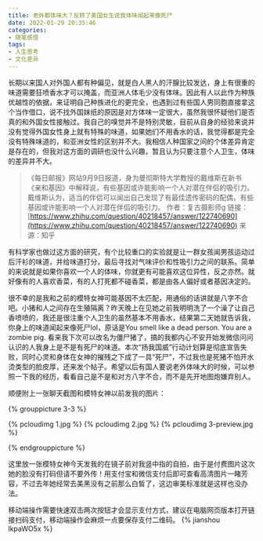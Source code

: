 ```yaml
---
title: 老外都体味大？反转了美国女生说我体味闻起来像死尸
date: 2022-01-29 20:35:46
categories:
- 随笔感悟
tags:
- 人生思考
- 文化差异
---
```



长期以来国人对外国人都有种偏见，就是白人黑人的汗腺比较发达，身上有很重的味道需要狂喷香水才可以掩盖，而亚洲人体毛少没有体味。因此有人以此作为种族优越性的依据，来证明自己种族进化的更完全，也遇到过有些国人男同胞直接拿这个当作借口，说不找外国妹纸的原因是对方体味一定很大，虽然我很怀疑他们是否真的和外国女性接触过。我自己的嗅觉并不是特别灵敏，目前从自身的经验来说并没有觉得外国女性身上就有特殊的味道，如果她们不用香水的话，我觉得都是完全没有特殊味道的，和亚洲女性的区别并不大。我相信人种国家之间的个体差异肯定是存在的，但我对这方面的调研也没什么兴趣，暂且认为只要注意个人卫生，体味的差异并不大。

>《每日邮报》网站9月9日报道，身为曼彻斯特大学教授的戴维斯在新书《亲和基因》中解释说，有些基因或许能影响一个人对潜在伴侣的吸引力。戴维斯认为，适当的伴侣可以闻出自己发现了有最佳遗传密码的配偶，有些基因或许能影响一个人对潜在伴侣的吸引力。
作者：复古摄影师g
链接：[https://www.zhihu.com/question/40218457/answer/122740690](https://www.zhihu.com/question/40218457/answer/122740690)
来源：知乎

有科学家也做过这方面的研究，有个比较重口的实验就是让一群女孩闻男孩运动过后汗衫的味道，并给味道打分，最后寻找对气味评价和性吸引力之间的联系。简单的来说就是如果你喜欢一个人的体味，你就更有可能喜欢这位异性，反之亦然。就好像有的人喜欢香菜，有的人打死都不碰香菜，都是由各人偏好或者基因决定的。

很不幸的是我和之前的模特女神可能基因不太匹配，用通俗的话讲就是八字不合吧。小猪和人之间存在生殖隔离？昨天晚上在见她之前我明明洗了一个澡了让自己香喷喷的，我还是很注重个人卫生的虽然基本不用香水，结果第二天她就告诉我，你身上的味道闻起来像死尸lol，原话是You smell like a dead person. You are a zombie pig. 看来我下次可以改名为僵尸猪了，搞的我都内心不安开始发微信问问认识的人我身上是不是有死尸的味道。本次“扬我国威”行动计划算是彻底宣告失败，同时心灵和身体在女神的摧残之下成了一具“死尸”，不过我也是死猪不怕开水烫类型的脸皮厚，还来发个帖子。希望以后有国人要说老外体味大的时候，可以参照一下我的经历，看看自己是不是和对方八字不合，而不是先开地图炮嫌弃别人。



顺便附上一张聊天截图和模特女神以前发我的图片：


{% grouppicture 3-3 %}

{% pcloudimg 1.jpg %}
{% pcloudimg 2.jpg %}
{% pcloudimg 3-preview.jpg %}

{% endgrouppicture %}

这里放一张模特女神今天发我的在镜子前对我竖中指的自拍，由于是付费图片这次她的脸没有打码但请不要外传！用支付宝和微信支付后即可查看高清图片一睹芳容，不过去年她经常去美黑没有之前那么白皙了，这边审美标准就是这样也没办法。

移动端操作需要快速双击两次按钮才会显示支付方式，建议在电脑网页版本打开链接扫码支付，移动端操作会麻烦一点要保存支付二维码。
{% jianshou lkpaWO5x %}